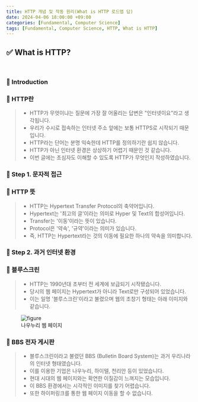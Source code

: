 ```yaml
---
title: HTTP 개념 및 작동 원리(What is HTTP 로드맵 답)
date: 2024-04-06 18:00:00 +09:00
categories: [Fundamental, Computer Science]
tags: [Fundamental, Computer Science, HTTP, What is HTTP]
---
```


<!-- 2024-03-03 글 작성 시작; 2099-01-01 페이지 호출 필요 -->
## ✅ What is HTTP?

<br>

### 🔔 Introduction
### 📌 HTTP란
> - HTTP가 무엇이냐는 질문에 가장 잘 어울리는 답변은 "인터넷이요"라고 생각됩니다.
> - 우리가 수시로 접속하는 인터넷 주소 앞에는 보통 HTTPS로 시작되기 때문입니다.
> - HTTP라는 단어는 분명 익숙한데 HTTP를 정의하기란 쉽지 않습니다.
> - HTTP가 아닌 인터넷 환경은 상상하기 어렵기 때문인 것 같습니다.
> - 이번 글에는 초심자도 이해할 수 있도록 HTTP가 무엇인지 작성하였습니다.

### 🔔 Step 1. 문자적 접근
### 📌 HTTP 뜻
> - HTTP는 Hypertext Transfer Protocol의 축약어입니다.
> - Hypertext는 '최고의 글'이라는 의미로 Hyper 및 Text의 합성어입니다.
> - Transfer는 '이동'이라는 뜻이 있습니다.
> - Protocol은 '약속', '규약'이라는 의미가 있습니다.
> - 즉, HTTP는 Hypertext라는 것의 이동에 필요한 하나의 약속을 의미합니다.

### 🔔 Step 2. 과거 인터넷 환경
### 📌 블루스크린
> - HTTP는 1990년대 초부터 전 세계에 보급되기 시작됐습니다.
> - 당시의 웹 페이지는 Hypertext가 아니라 Text로만 구성되어 있었습니다.
> - 이는 일명 '블루스크린'이라고 불렸으며 웹의 초창기 형태는 아래 이미지와 같습니다.

<figure>
    <img src="https://github.com/Kim-src/Images/assets/150884526/74f42719-d2cb-4b19-8175-820a5ff6022c" class="img" alt="figure">
    <figcaption>나우누리 웹 페이지</figcaption>
</figure>

### 📌 BBS 전자 게시판
> - 블루스크린이라고 불렸던 BBS (Bulletin Board System)는 과거 우리나라의 인터넷 형태였습니다.
> - 이를 이용한 기업은 나우누리, 하이텔, 천리안 등이 있었습니다.
> - 현대 시대의 웹 페이지와는 확연한 이질감이 느껴지는 모습입니다.
> - 이 BBS 환경에서는 시각적인 이미지를 찾기 어렵습니다.
> - 또한 하이퍼링크를 통한 웹 페이지 이동을 할 수 없습니다.





<br>


<br>
<br>
<br>
